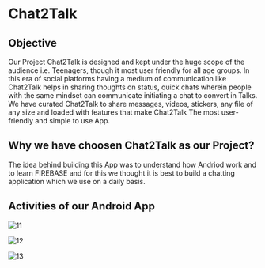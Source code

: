 # Chat2Talk

## Objective
 Our Project Chat2Talk is designed and kept under the huge scope of the audience i.e. Teenagers, though it most user friendly for all age groups. In this era of social platforms having a medium of communication like Chat2Talk helps in sharing thoughts on status, quick chats wherein people with the same mindset can communicate initiating a chat to convert in Talks. We have curated Chat2Talk to share messages, videos, stickers, any file of any size and loaded with features that make Chat2Talk The most user-friendly and simple to use App.
 
 ## Why we have choosen Chat2Talk as our Project?
The idea behind building this App was to understand how Andriod work and to learn FIREBASE and for this we thought it is best to build a chatting application which we use on a daily basis.

## Activities of our Android App

![11](https://user-images.githubusercontent.com/55083648/125155540-41bd8380-e17e-11eb-92e1-52bb13e908d2.jpg)

![12](https://user-images.githubusercontent.com/55083648/125155583-a082fd00-e17e-11eb-9427-60f9e5328cd5.jpg)


![13](https://user-images.githubusercontent.com/55083648/125155638-d627e600-e17e-11eb-97f5-72d5dfcaf62b.jpg)








